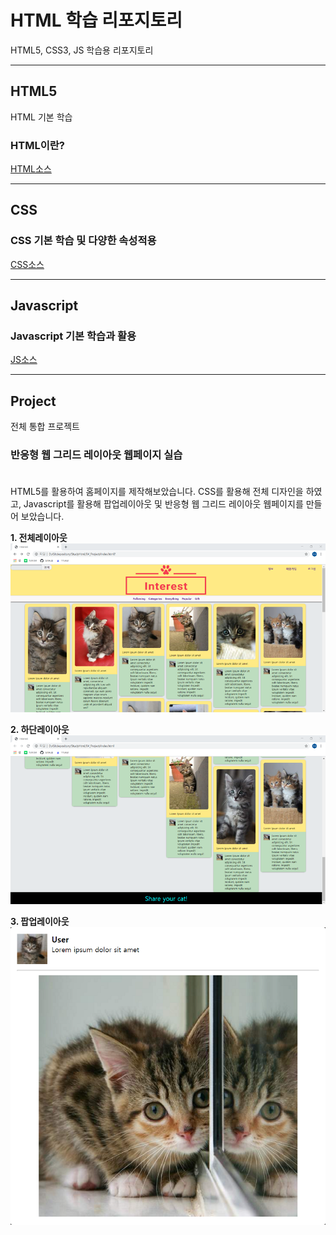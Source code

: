 # HTML 학습 리포지토리
HTML5, CSS3, JS 학습용 리포지토리

------------

## HTML5
HTML 기본 학습


### HTML이란?


[HTML소스](https://github.com/zizi0308/StudyHtml/tree/main/01_HTML)

---------------

## CSS

### CSS 기본 학습 및 다양한 속성적용

[CSS소스](https://github.com/zizi0308/StudyHtml/tree/main/02_CSS)

----------------

## Javascript

### Javascript 기본 학습과 활용

[JS소스](https://github.com/zizi0308/StudyHtml/tree/main/03_JavaScript)

----------------

## Project
전체 통합 프로젝트<br/>

### 반응형 웹 그리드 레이아웃 웹페이지 실습<br/><br/>
HTML5를 활용하여 홈페이지를 제작해보았습니다. CSS를 활용해 전체 디자인을 하였고, Javascript를 활용해 팝업레이아웃 및 반응형 웹 그리드 레이아웃 웹페이지를 만들어 보았습니다. 




__1. 전체레이아웃__ <br/>
![결과1](https://github.com/zizi0308/StudyHtml/blob/main/ref_image/result01.png "전체 레이아웃")


__2. 하단레이아웃__<br/>
![결과2](https://github.com/zizi0308/StudyHtml/blob/main/ref_image/Result03.png "하단 레이아웃")


__3. 팝업레이아웃__<br/>
![결과3](https://github.com/zizi0308/StudyHtml/blob/main/ref_image/result02.png "팝업 레이아웃")



